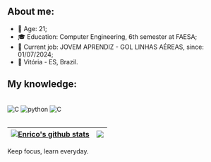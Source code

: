 ## About me:
- 🔷 Age: 21;
- 🎓 Education: Computer Engineering, 6th semester at FAESA;
- 💼 Current job: JOVEM APRENDIZ - GOL LINHAS AÉREAS, since: 01/07/2024;
- 📌 Vitória - ES, Brazil.

## My knowledge:
<div style="display: inline_block"><br/> 
    <img align="center" alt="C" src="https://img.shields.io/badge/JavaScript-F7DF1E?style=for-the-badge&logo=javascript&logoColor=black" />
    <img align="center" alt="python" src="https://img.shields.io/badge/Python-14354C?style=for-the-badge&logo=python&logoColor=white" />
    <img align="center" alt="C" src="https://img.shields.io/badge/C-00599C?style=for-the-badge&logo=c&logoColor=whit" />
</div><br/>

| <a href="https://github.com/EnricoMontova/github-readme-stats"><img align="center" src="https://github-readme-stats.vercel.app/api?username=EnricoMontova&show_icons=true&include_all_commits=true&theme=transparent&hide_border=true" alt="Enrico's github stats" /></a> | <a href="https://github.com/EnricoMontova/github-readme-stats"><img align="center" src="https://github-readme-stats.vercel.app/api/top-langs/?username=EnricoMontova&layout=donut&theme=transparent&hide_border=true" /></a> |
| ------------- | ------------- |
Keep focus, learn everyday.
